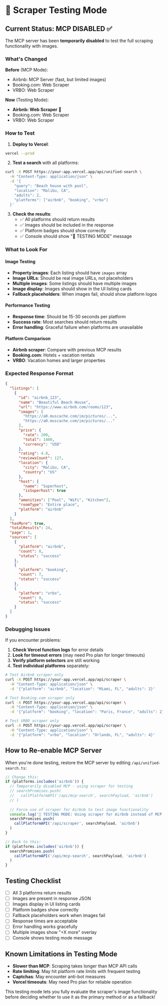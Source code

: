 # 🔧 Scraper Testing Mode

## Current Status: MCP DISABLED ✅

The MCP server has been **temporarily disabled** to test the full scraping functionality with images.

### What's Changed

**Before** (MCP Mode):
- Airbnb: MCP Server (fast, but limited images)
- Booking.com: Web Scraper  
- VRBO: Web Scraper

**Now** (Testing Mode):
- **Airbnb: Web Scraper** 🔧
- Booking.com: Web Scraper
- VRBO: Web Scraper

### How to Test

1. **Deploy to Vercel**:
```bash
vercel --prod
```

2. **Test a search** with all platforms:
```bash
curl -X POST https://your-app.vercel.app/api/unified-search \
  -H "Content-Type: application/json" \
  -d '{
    "query": "Beach house with pool",
    "location": "Malibu, CA",
    "adults": 2,
    "platforms": ["airbnb", "booking", "vrbo"]
  }'
```

3. **Check the results**:
   - ✅ All platforms should return results
   - ✅ Images should be included in the response
   - ✅ Platform badges should show correctly
   - ✅ Console should show "🔧 TESTING MODE" message

### What to Look For

#### Image Testing
- **Property images**: Each listing should have `images` array
- **Image URLs**: Should be real image URLs, not placeholders
- **Multiple images**: Some listings should have multiple images
- **Image display**: Images should show in the UI listing cards
- **Fallback placeholders**: When images fail, should show platform logos

#### Performance Testing
- **Response time**: Should be 15-30 seconds per platform
- **Success rate**: Most searches should return results
- **Error handling**: Graceful failure when platforms are unavailable

#### Platform Comparison
- **Airbnb scraper**: Compare with previous MCP results
- **Booking.com**: Hotels + vacation rentals
- **VRBO**: Vacation homes and larger properties

### Expected Response Format

```json
{
  "listings": [
    {
      "id": "airbnb_123",
      "name": "Beautiful Beach House",
      "url": "https://www.airbnb.com/rooms/123",
      "images": [
        "https://a0.muscache.com/im/pictures/...",
        "https://a0.muscache.com/im/pictures/..."
      ],
      "price": {
        "rate": 200,
        "total": 1400,
        "currency": "USD"
      },
      "rating": 4.8,
      "reviewsCount": 127,
      "location": {
        "city": "Malibu, CA",
        "country": "US"
      },
      "host": {
        "name": "Superhost",
        "isSuperhost": true
      },
      "amenities": ["Pool", "WiFi", "Kitchen"],
      "roomType": "Entire place",
      "platform": "airbnb"
    }
  ],
  "hasMore": true,
  "totalResults": 24,
  "page": 1,
  "sources": [
    {
      "platform": "airbnb",
      "count": 8,
      "status": "success"
    },
    {
      "platform": "booking",
      "count": 7,
      "status": "success"
    },
    {
      "platform": "vrbo",
      "count": 9,
      "status": "success"
    }
  ]
}
```

### Debugging Issues

If you encounter problems:

1. **Check Vercel function logs** for error details
2. **Look for timeout errors** (may need Pro plan for longer timeouts)
3. **Verify platform selectors** are still working
4. **Test individual platforms** separately:

```bash
# Test Airbnb scraper only
curl -X POST https://your-app.vercel.app/api/scraper \
  -H "Content-Type: application/json" \
  -d '{"platform": "airbnb", "location": "Miami, FL", "adults": 2}'

# Test Booking.com scraper only  
curl -X POST https://your-app.vercel.app/api/scraper \
  -H "Content-Type: application/json" \
  -d '{"platform": "booking", "location": "Paris, France", "adults": 2}'

# Test VRBO scraper only
curl -X POST https://your-app.vercel.app/api/scraper \
  -H "Content-Type: application/json" \
  -d '{"platform": "vrbo", "location": "Orlando, FL", "adults": 4}'
```

## How to Re-enable MCP Server

When you're done testing, restore the MCP server by editing `/api/unified-search.ts`:

```typescript
// Change this:
if (platforms.includes('airbnb')) {
  // Temporarily disabled MCP - using scraper for testing
  // searchPromises.push(
  //   callPlatformAPI('/api/mcp-search', searchPayload, 'airbnb')
  // )
  
  // Force use of scraper for Airbnb to test image functionality
  console.log('🔧 TESTING MODE: Using scraper for Airbnb instead of MCP server')
  searchPromises.push(
    callPlatformAPI('/api/scraper', searchPayload, 'airbnb')
  )
}

// Back to this:
if (platforms.includes('airbnb')) {
  searchPromises.push(
    callPlatformAPI('/api/mcp-search', searchPayload, 'airbnb')
  )
}
```

## Testing Checklist

- [ ] All 3 platforms return results
- [ ] Images are present in response JSON
- [ ] Images display in UI listing cards
- [ ] Platform badges show correctly
- [ ] Fallback placeholders work when images fail
- [ ] Response times are acceptable
- [ ] Error handling works gracefully
- [ ] Multiple images show "+X more" overlay
- [ ] Console shows testing mode message

## Known Limitations in Testing Mode

- **Slower than MCP**: Scraping takes longer than MCP API calls
- **Rate limiting**: May hit platform rate limits with frequent testing
- **Captchas**: May encounter anti-bot measures
- **Vercel timeouts**: May need Pro plan for reliable operation

This testing mode lets you fully evaluate the scraper's image functionality before deciding whether to use it as the primary method or as a fallback!